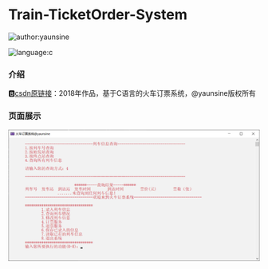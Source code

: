 # Train-TicketOrder-System

![author:yaunsine](https://img.shields.io/badge/author-yaunsine-blue)

![language:c](https://img.shields.io/badge/language-c-orange)


### 介绍

🅱️[csdn原链接](https://blog.csdn.net/weixin_43792401/article/details/88602327#comments_27277723)：2018年作品，基于C语言的火车订票系统，@yaunsine版权所有



### 页面展示

![主图](https://github.com/yaunsine/train-ticketorder-system/blob/master/images/main.png?raw=true)

